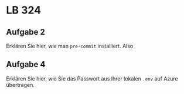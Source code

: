 # LB 324

## Aufgabe 2
Erklären Sie hier, wie man `pre-commit` installiert.
Also

## Aufgabe 4
Erklären Sie hier, wie Sie das Passwort aus Ihrer lokalen `.env` auf Azure übertragen.
